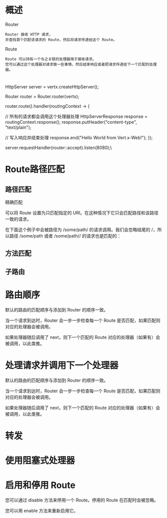

# 概述

Router

    Router 接收 HTTP 请求，
    并查找首个匹配该请求的 Route，然后将请求传递给这个 Route。
    
Route

    Route 可以持有一个与之关联的处理器用于接收请求。
    您可以通过这个处理器对请求做一些事情，然后结束响应或者把请求传递给下一个匹配的处理器。


# 

HttpServer server = vertx.createHttpServer();

Router router = Router.router(vertx);

router.route().handler(routingContext -> {

  // 所有的请求都会调用这个处理器处理
  HttpServerResponse response = routingContext.response();
  response.putHeader("content-type", "text/plain");

  // 写入响应并结束处理
  response.end("Hello World from Vert.x-Web!");
});

server.requestHandler(router::accept).listen(8080);\




# Route路径匹配


##  路径匹配 

精确匹配

可以将 Route 设置为只匹配指定的 URI。在这种情况下它只会匹配路径和该路径一致的请求。

在下面这个例子中会被路径为 /some/path/ 的请求调用。我们会忽略结尾的 /，所以路径 /some/path 或者 /some/path// 的请求也是匹配的：

## 方法匹配


## 子路由


# 路由顺序
默认的路由的匹配顺序与添加到 Router 的顺序一致。

当一个请求到达时，Router 会一步一步检查每一个 Route 是否匹配，如果匹配则对应的处理器会被调用。

如果处理器随后调用了 next，则下一个匹配的 Route 对应的处理器（如果有）会被调用，以此类推。



# 处理请求并调用下一个处理器


默认的路由的匹配顺序与添加到 Router 的顺序一致。

当一个请求到达时，Router 会一步一步检查每一个 Route 是否匹配，如果匹配则对应的处理器会被调用。

如果处理器随后调用了 next，则下一个匹配的 Route 对应的处理器（如果有）会被调用，以此类推。



# 转发


# 使用阻塞式处理器



# 启用和停用 Route

您可以通过 disable 方法来停用一个 Route。停用的 Route 在匹配时会被忽略。

您可以用 enable 方法来重新启用它。


